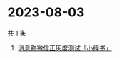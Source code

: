 # 2023-08-03

共 1 条

<!-- BEGIN -->
<!-- 最后更新时间 Thu Aug 03 2023 08:47:05 GMT+0800 (China Standard Time) -->

1. [消息称微信正灰度测试「小绿书」](https://www.zhihu.com/search?q=消息称微信正灰度测试「小绿书」)

<!-- END -->
